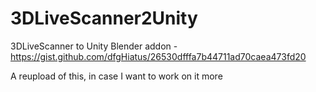 # 3DLiveScanner2Unity
3DLiveScanner to Unity Blender addon - https://gist.github.com/dfgHiatus/26530dfffa7b44711ad70caea473fd20

A reupload of this, in case I want to work on it more 
